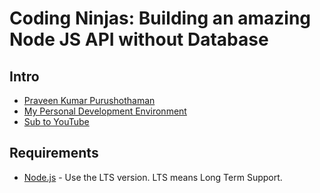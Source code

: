 # Coding Ninjas: Building an amazing Node JS API without Database

## Intro

- [Praveen Kumar Purushothaman](https://praveen.science/)
- [My Personal Development Environment](https://blog.praveen.science/my-personal-development-environment/)
- [Sub to YouTube](https://www.youtube.com/praveenscience)

## Requirements

- [Node.js](https://nodejs.org/en) - Use the LTS version. LTS means Long Term Support.
